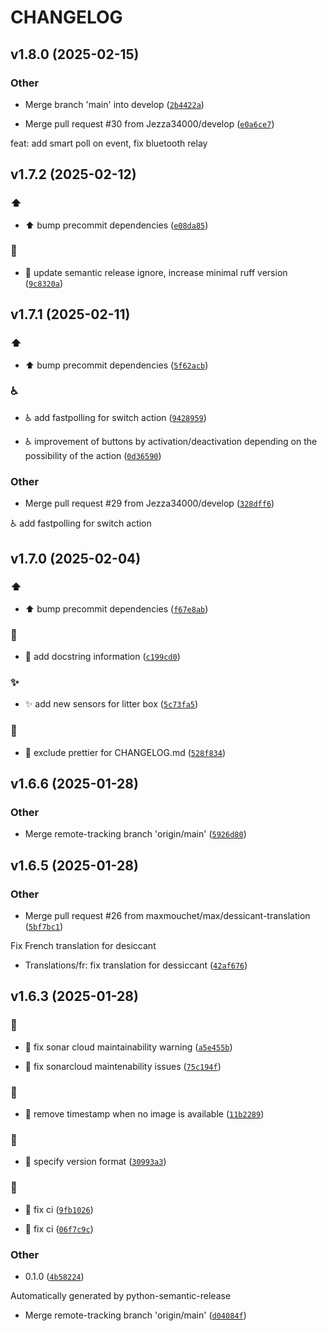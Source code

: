 # CHANGELOG

<!-- version list -->


## v1.8.0 (2025-02-15)

### Other

- Merge branch 'main' into develop
  ([`2b4422a`](https://github.com/Jezza34000/homeassistant_petkit/commit/2b4422a48df699ffd27f3c2e609fbc9ab379f60d))

- Merge pull request #30 from Jezza34000/develop
  ([`e0a6ce7`](https://github.com/Jezza34000/homeassistant_petkit/commit/e0a6ce7e1b070067ad2e916a68141b37116713a0))

feat: add smart poll on event, fix bluetooth relay


## v1.7.2 (2025-02-12)

### :arrow_up:

- :arrow_up: bump precommit dependencies
  ([`e08da85`](https://github.com/Jezza34000/homeassistant_petkit/commit/e08da8586db152c2e91605b729a13239711842d5))

### :wrench:

- :wrench: update semantic release ignore, increase minimal ruff version
  ([`9c8320a`](https://github.com/Jezza34000/homeassistant_petkit/commit/9c8320aeee77d147deafed18ecc06e57b25946c3))


## v1.7.1 (2025-02-11)

### :arrow_up:

- :arrow_up: bump precommit dependencies
  ([`5f62acb`](https://github.com/Jezza34000/homeassistant_petkit/commit/5f62acb722c1445da4022cb76063e1c685e000bb))

### :wheelchair:

- :wheelchair: add fastpolling for switch action
  ([`9428959`](https://github.com/Jezza34000/homeassistant_petkit/commit/94289597346d1f279d2a5ff3509685e19eb98b0b))

- :wheelchair: improvement of buttons by activation/deactivation depending on the possibility of the
  action
  ([`0d36590`](https://github.com/Jezza34000/homeassistant_petkit/commit/0d36590dc927052099f45bae9c52b3a0462c8721))

### Other

- Merge pull request #29 from Jezza34000/develop
  ([`328dff6`](https://github.com/Jezza34000/homeassistant_petkit/commit/328dff6de8d0615e113db3fb350da428bba6be73))

:wheelchair: add fastpolling for switch action


## v1.7.0 (2025-02-04)

### :arrow_up:

- :arrow_up: bump precommit dependencies
  ([`f67e8ab`](https://github.com/Jezza34000/homeassistant_petkit/commit/f67e8ab308b5ee24dc1fedfd937f909e8c2cdaaa))

### :memo:

- :memo: add docstring information
  ([`c199cd0`](https://github.com/Jezza34000/homeassistant_petkit/commit/c199cd009728a9e09d0799a83e309ba464e8b5e2))

### :sparkles:

- :sparkles: add new sensors for litter box
  ([`5c73fa5`](https://github.com/Jezza34000/homeassistant_petkit/commit/5c73fa519cf00c31a008c8b540fe8cf5651f9701))

### :wrench:

- :wrench: exclude prettier for CHANGELOG.md
  ([`528f834`](https://github.com/Jezza34000/homeassistant_petkit/commit/528f834859686624284005dab829144862a02faa))
  

## v1.6.6 (2025-01-28)

### Other

- Merge remote-tracking branch 'origin/main'
  ([`5926d80`](https://github.com/Jezza34000/homeassistant_petkit/commit/5926d809eade8c1b14788e0698147b3946dd4a7c))


## v1.6.5 (2025-01-28)

### Other

- Merge pull request #26 from maxmouchet/max/dessicant-translation
  ([`5bf7bc1`](https://github.com/Jezza34000/homeassistant_petkit/commit/5bf7bc1dc5860b436ec7bf1869d4f26493bee921))

Fix French translation for desiccant

- Translations/fr: fix translation for dessiccant
  ([`42af676`](https://github.com/Jezza34000/homeassistant_petkit/commit/42af6763ef4b07a1556619b9b014ce8102f93db4))


## v1.6.3 (2025-01-28)

### :art:

- :art: fix sonar cloud maintainability warning
  ([`a5e455b`](https://github.com/Jezza34000/homeassistant_petkit/commit/a5e455b09cf4340cc4914981ceb7e01d48493da1))

- :art: fix sonarcloud maintenability issues
  ([`75c194f`](https://github.com/Jezza34000/homeassistant_petkit/commit/75c194ff03a45657d4dbe42ba63e54210248e255))

### :bug:

- :bug: remove timestamp when no image is available
  ([`11b2289`](https://github.com/Jezza34000/homeassistant_petkit/commit/11b22891a4dbbab550609a53d9eaac7824c59868))

### :construction_worker:

- :construction_worker: specify version format
  ([`30993a3`](https://github.com/Jezza34000/homeassistant_petkit/commit/30993a35b6267c848b1e99058e1aba91d64707c2))

### :safety_vest:

- :safety_vest: fix ci
  ([`9fb1026`](https://github.com/Jezza34000/homeassistant_petkit/commit/9fb1026a282fd56f1c6c4cab940c3078315380ab))

- :safety_vest: fix ci
  ([`06f7c9c`](https://github.com/Jezza34000/homeassistant_petkit/commit/06f7c9c2cb8c8ab3c56b04f3d58154d910d0ba4e))

### Other

- 0.1.0
  ([`4b58224`](https://github.com/Jezza34000/homeassistant_petkit/commit/4b58224a4081f907924925f6e27394f7222846db))

Automatically generated by python-semantic-release

- Merge remote-tracking branch 'origin/main'
  ([`d04084f`](https://github.com/Jezza34000/homeassistant_petkit/commit/d04084f53881d9135c54d39050a71471917eae52))
